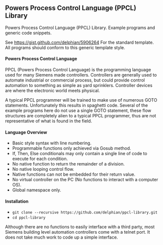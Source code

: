 Powers Process Control Language (PPCL) Library
----------

Powers Process Control Language (PPCL) Library. Example programs and generic code snippets.

See https://gist.github.com/delphian/5906264 For the standard template. All programs should conform to this generic template style.

#### Powers Process Control Language ####

PPCL (Powers Process Control Language) is the programming language used for many Siemens made controllers. Controllers are generally used to automate industrial or commercial process, but could provide control automation to something as simple as yard sprinklers. Controller devices are where the electronic world meets physical.

A typical PPCL programmer will be trained to make use of numerous GOTO statements. Unfortunately this results in spaghetti code. Several of the example programs here do not use a single GOTO statement, these flow structures are completely alien to a typical PPCL programmer, thus are not representative of what is found in the field.

#### Language Overview ####

 * Basic style syntax with line numbering.
 * Programmable functions only achieved via Gosub method.
 * If, Then, Else conditionals may only contain a single line of code to execute for each condition.
 * No native function to return the remainder of a division.
 * No native looping control flow.
 * Native functions can not be embedded for their return value.
 * No virtual controller on the PC (No functions to interact with a computer OS).
 * Global namespace only.

#### Installation ####

 * `git clone --recursive https://github.com/delphian/ppcl-library.git`
 * `cd ppcl-library`

 Although there are no functions to easily interface with a third party, most Siemens building level automation controllers come with a telnet port. It does not take much work to code up a simple interface.
